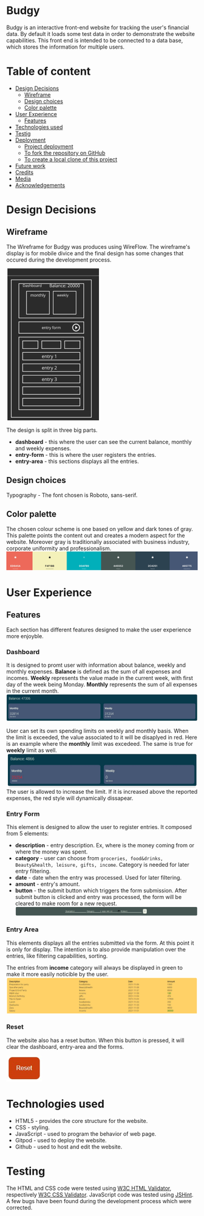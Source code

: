# Budgy

Budgy is an interactive front-end website for tracking the user's financial data. By default it loads some test data in order to demonstrate the website capabilities. This front end is intended to be connected to a data base, which stores the information for multiple users.

# Table of content 
- [Design Decisions](#design-decisions)
    - [Wireframe](#wireframe)
    - [Design choices](#design-choices)
    - [Color palette](#color-palette)
- [User Experience](#user-experience)
    - [Features](#features)
- [Technologies used](#technologies-used)
- [Testig](#testing)
- [Deployment](#deployment)
    - [Project deployment](#project-deployment)
    - [To fork the repository on GitHub](#to-fork-the-repository-on-github)
    - [To create a local clone of this project](#to-create-a-local-clone-of-this-project)
- [Future work](#future-work)
- [Credits](#credits)
- [Media](#media)
- [Acknowledgements](#acknowledgements)


# Design Decisions
## Wireframe
The Wireframe for Budgy was produces using WireFlow. The wireframe's display is for mobile divice and the final design has some changes that occured during the development process.

![](assets/images/wireframe.jpg)

The design is split in three big parts.
* **dashboard** - this where the user can see the current balance, monthly and weekly expenses.
* **entry-form** - this is where the user registers the entries. 
* **entry-area** - this sections displays all the entries. 

## Design choices
Typography - The font chosen is Roboto, sans-serif.

## Color palette
The chosen colour scheme is one based on yellow and dark tones of gray. This palette points the content out and creates a modern aspect for the website. Moreover gray is traditionally associated with business industry, corporate uniformity and professionalism.
![](assets/images/color-pallet.jpg)

# User Experience
## Features
Each section has different features designed to make the user experience more enjoyble. 

### Dashboard
It is designed to promt user with information about balance, weekly and monthly expenses. **Balance** is defined as the sum of all expenses and incomes. **Weekly** represents the value made in the current week, with first day of the week being Monday. **Monthly** represents the sum of all expenses in the current month. 
![](assets/images/dashboard-sample.jpg)

User can set its own spending limits on weekly and monthly basis. When the limit is exceeded, the value associated to it will be disaplyed in red. Here is an example where the **monthly** limit was excedeed. The same is true for **weekly** limit as well. 
![](assets/images/dashboard-sample-limit-exceeded.jpg)
The user is allowed to increase the limit. If it is increased above the reported expenses, the red style will dynamically dissapear.

### Entry Form
This element is designed to allow the user to register entries. It composed from 5 elements:
* **description** - entry description. Ex, where is the money coming from or where the money was spent.
* **category** - user can choose from `groceries, food&drinks, Beauty&health, leisure, gifts, income`. Category is needed for later entry filtering.
* **date** - date when the entry was processed. Used for later filtering.
* **amount** - entry's amount.
* **button** - the submit button which triggers the form submission.
After submit button is clicked and entry was processed, the form will be cleared to make room for a new request. 
![](assets/images/entry-form.jpg)

### Entry Area
This elements displays all the entries submitted via the form. At this point it is only for display. The intention is to also provide manipulation over the entries, like filtering capabilities, sorting. 

The entries from **income** category will always be displayed in green to make it more easily noticible by the user. 
![](assets/images/entry-area.jpg)

### Reset
The website also has a reset button. When this button is pressed, it will clear the dashboard, entry-area and the forms.

![](assets/images/reset.jpg)

# Technologies used

- HTML5 - provides the core structure for the website.
- CSS - styling.
- JavaScript - used to program the behavior of web page.
- Gitpod - used to deploy the website.
- Github - used to host and edit the website.

# Testing

The HTML and CSS code were tested using [W3C HTML Validator](#https://validator.w3.org/), respectively [W3C CSS Validator](#https://jigsaw.w3.org/css-validator/). JavaScript code was tested using [JSHint](#https://jshint.com/).
A few bugs have been found during the development process which were corrected.













